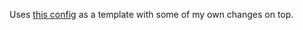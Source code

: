 Uses [this config](https://github.com/jdhao/nvim-config) as a template with some of my own changes on top.
